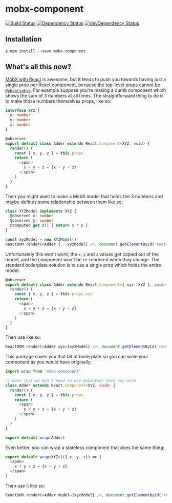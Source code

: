 # mobx-component

[![Build Status](https://img.shields.io/travis/pelotom/mobx-component/master.svg)](https://travis-ci.org/pelotom/mobx-component)
[![Dependency Status](https://img.shields.io/david/pelotom/mobx-component.svg)](https://david-dm.org/pelotom/mobx-component)
[![devDependency Status](https://img.shields.io/david/dev/pelotom/mobx-component.svg)](https://david-dm.org/pelotom/mobx-component?type=dev)

## Installation
```
$ npm install --save mobx-component
```

## What's all this now?

[MobX with React](https://github.com/mobxjs/mobx-react) is awesome, but it tends to push you towards having just a single prop per React component, because [the top-level props cannot be `@observable`](https://github.com/mobxjs/mobx-react/issues/124). For example suppose you're making a dumb component which shows the sum of 3 numbers at all times. The straightforward thing to do is to make those numbers themselves props, like so:

```ts
interface XYZ {
  x: number
  y: number
  z: number
}

@observer
export default class Adder extends React.Component<XYZ, void> {
  render() {
    const { x, y, z } = this.props
    return (
      <span>
        x + y + z = {x + y + z}
      </span>
    )
  }
}
```

Then you might want to make a MobX model that holds the 3 numbers and maybe defines some relationship between them like so:

```ts
class XYZModel implements XYZ {
  @observed x: number
  @observed y: number
  @computed get z() { return x * y }
}

const xyzModel = new XYZModel()
ReactDOM.render(<Adder {...xyzModel} />, document.getElementById('root'))
```

Unfortunately this won't work; the `x`, `y` and `z` values get copied out of the model, and the component won't be re-rendered when they change. The standard boilerplate solution is to use a single prop which holds the entire model:

```ts
@observer
export default class Adder extends React.Component<{ xyz: XYZ }, void> {
  render() {
    const { x, y, z } = this.props.xyz
    return (
      <span>
        x + y + z = {x + y + z}
      </span>
    )
  }
}
```

Then use like so:

```ts
ReactDOM.render(<Adder xyz={xyzModel} />, document.getElementById('root'))
```

This package saves you that bit of boilerplate so you can write your component as you would have originally:

```ts
import wrap from 'mobx-component'

// Note that we don't need to use @observer here any more
class Adder extends React.Component<XYZ, void> {
  render() {
    const { x, y, z } = this.props
    return (
      <span>
        x + y + z = {x + y + z}
      </span>
    )
  }
}

export default wrap(Adder)
```

Even better, you can wrap a stateless component that does the same thing:

```ts
export default wrap<XYZ>(({ x, y, z}) => (
  <span>
    x + y + z = {x + y + z}
  </span>
)
```

Then use it like so:

```ts
ReactDOM.render(<Adder model={xyzModel} />, document.getElementById('root'))
```
